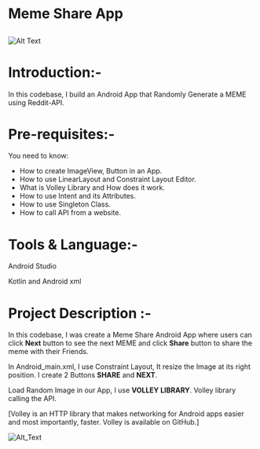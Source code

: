 # Meme Share App

##

![Alt Text](https://media.giphy.com/media/izymhRWpKR3XjLCbYd/giphy.gif)

# Introduction:-

In this codebase, I build an Android App that Randomly Generate a MEME using Reddit-API.

# Pre-requisites:-

You need to know:
- How to create ImageView, Button in an App.
- How to use LinearLayout and Constraint Layout Editor.
- What is Volley Library and How does it work.
- How to use Intent and its Attributes.
- How to use Singleton Class.
- How to call API from a website.


# Tools & Language:-

Android Studio

Kotlin and Android xml

##

# Project Description :- 

In this codebase, I was create a Meme Share Android App where users can click **Next** button to see the next MEME and click **Share** button to share the meme with their Friends.

In Android_main.xml, I use Constraint Layout, It resize the Image at its right position.
I create 2 Buttons **SHARE** and **NEXT**.

Load Random Image in our App, I use **VOLLEY LIBRARY**. Volley library calling the API.

[Volley is an HTTP library that makes networking for Android apps easier and most importantly, faster. Volley is available on GitHub.]


![Alt_Text](https://drive.google.com/file/d/1ZSmbKYBaM2fqlJeDtpKLcuXjf0dFnONR/view?usp=sharing)


